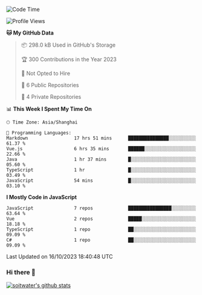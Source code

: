 <!--START_SECTION:waka-->
![Code Time](http://img.shields.io/badge/Code%20Time-2%2C643%20hrs%2037%20mins-blue)

![Profile Views](http://img.shields.io/badge/Profile%20Views-0-blue)

**🐱 My GitHub Data** 

> 📦 298.0 kB Used in GitHub's Storage 
 > 
> 🏆 300 Contributions in the Year 2023
 > 
> 🚫 Not Opted to Hire
 > 
> 📜 6 Public Repositories 
 > 
> 🔑 4 Private Repositories 
 > 
📊 **This Week I Spent My Time On** 

```text
🕑︎ Time Zone: Asia/Shanghai

💬 Programming Languages: 
Markdown                 17 hrs 51 mins      ███████████████░░░░░░░░░░   61.37 % 
Vue.js                   6 hrs 35 mins       ██████░░░░░░░░░░░░░░░░░░░   22.66 % 
Java                     1 hr 37 mins        █░░░░░░░░░░░░░░░░░░░░░░░░   05.60 % 
TypeScript               1 hr                █░░░░░░░░░░░░░░░░░░░░░░░░   03.49 % 
JavaScript               54 mins             █░░░░░░░░░░░░░░░░░░░░░░░░   03.10 % 
```

**I Mostly Code in JavaScript** 

```text
JavaScript               7 repos             ████████████████░░░░░░░░░   63.64 % 
Vue                      2 repos             █████░░░░░░░░░░░░░░░░░░░░   18.18 % 
TypeScript               1 repo              ██░░░░░░░░░░░░░░░░░░░░░░░   09.09 % 
C#                       1 repo              ██░░░░░░░░░░░░░░░░░░░░░░░   09.09 % 
```




 Last Updated on 16/10/2023 18:40:48 UTC
<!--END_SECTION:waka-->

### Hi there 👋
[![soitwater's github stats](https://github-readme-stats.vercel.app/api?username=soitwater)](https://github.com/soitwater/github-readme-stats)

